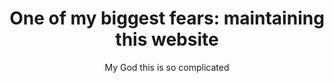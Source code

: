 ---
layout: post
title: One of my biggest fears&#58; maintaining this website
subtitle: My God this is so complicated
published: false 
enable_latex: false
permalink: tail_recursive_fibonacci
frontpage: true
technical: true
funstuff: true
tags:
  - website
  - programming
  - ruby
  - software
---